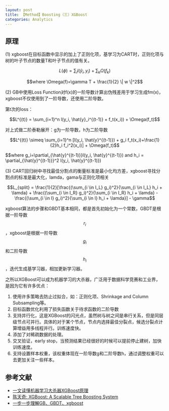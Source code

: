 ```yaml
---
layout: post
title: 【Method】Boosting（三）XGBoost
categories: Analytics
---
```


## 原理

(1) xgboost在目标函数中显示的加上了正则化项，基学习为CART时，正则化项与树的叶子节点的数量T和叶子节点的值有关。

$$L(\phi)=\sum_i l(\hat{y}_i, y_i) + \sum_k \Omega(f_k)$$

$$where \Omega(f)=\gamma T + \frac{1}{2} \| w \|^2$$

(2) GB中使用Loss Function对f(x)的一阶导数计算出伪残差用于学习生成fm(x)，xgboost不仅使用到了一阶导数，还使用二阶导数。

第t次的loss：

$$L^{(t)} = \sum_{i=1}^n l(y_i, \hat{y}_i^{(t-1)} + f_t(x_i)) + \Omega(f_t)$$

对上式做二阶泰勒展开：g为一阶导数，h为二阶导数

$$L^{(t)} \simeq \sum_{i=1}^n [l(y_i, \hat{y}^{(t-1)}) + g_i f_t(x_i)+\frac{1}{2}h_i f_i^2(x_i)] + \Omega(f_t)$$

$$where g_i=\partial_{\hat{y}^{(t-1)}}l(y_i, \hat{y}^{(t-1)}) and h_i = \partial_{\hat{y}^{(t-1)}}^2 l(y_i, \hat{y}^{(t-1)})

(3) CART回归树中寻找最佳分割点的衡量标准是最小化均方差，xgboost寻找分割点的标准是最大化，lamda，gama与正则化项相关

$$L_{split} = \frac{1}{2}[\frac{(\sum_{i \in I_L} g_i)^2}{\sum_{i \in I_L} h_i + \lamda} + \frac{(\sum_{i \in I_R} g_i)^2}{\sum_{i \in I_R} h_i + \lamda} - \frac{(\sum_{i \in I} g_i)^2}{\sum_{i \in I} h_i + \lamda}] - \gamma$$

xgboost算法的步骤和GBDT基本相同，都是首先初始化为一个常数，GBDT是根据一阶导数$$r_i$$，xgboost是根据一阶导数$$g_i$$和二阶导数$$h_i$$，迭代生成基学习器，相加更新学习器。

之所以XGBoost可以成为机器学习的大杀器，广泛用于数据科学竞赛和工业界，是因为它有许多优点：

1. 使用许多策略去防止过拟合，如：正则化项、Shrinkage and Column Subsampling等。
2. 目标函数优化利用了损失函数关于待求函数的二阶导数
3. 支持并行化，这是XGBoost的闪光点，虽然树与树之间是串行关系，但是同层级节点可并行。具体的对于某个节点，节点内选择最佳分裂点，候选分裂点计算增益用多线程并行。训练速度快。
4. 添加了对稀疏数据的处理。
5. 交叉验证，early stop，当预测结果已经很好的时候可以提前停止建树，加快训练速度。
6. 支持设置样本权重，该权重体现在一阶导数g和二阶导数h，通过调整权重可以去更加关注一些样本。

## 参考文献

- [一文读懂机器学习大杀器XGBoost原理](https://mp.weixin.qq.com/s/AnENu0i3i5CdUQkZscMKgQ)
- [陈天奇: XGBoost: A Scalable Tree Boosting System](https://arxiv.org/pdf/1603.02754.pdf)
- [一步一步理解GB、GBDT、xgboost](https://www.cnblogs.com/wxquare/p/5541414.html)